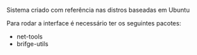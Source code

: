 Sistema criado com referência nas distros baseadas em Ubuntu

Para rodar a interface é necessário ter os seguintes pacotes:
- net-tools
- brifge-utils

